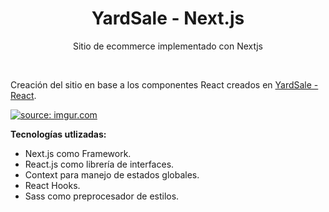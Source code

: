 <h1 align="center">YardSale - Next.js</h1>
<p align="center">Sitio de ecommerce implementado con Nextjs</p>

<br>

Creación del sitio en base a los componentes React creados en <a href="https://github.com/AdalZanabria/YardSale-React">YardSale - React</a>.

<a href="https://imgur.com/bA0PP2n"><img src="https://i.imgur.com/bA0PP2n.gif" title="source: imgur.com" /></a>

<p><strong>Tecnologías utlizadas:</strong></p>
<ul>
<li>Next.js como Framework.</li>
<li>React.js como librería de interfaces.</li>
<li>Context para manejo de estados globales.</li>
<li>React Hooks.</li>
<li>Sass como preprocesador de estilos.</li>
</ul>